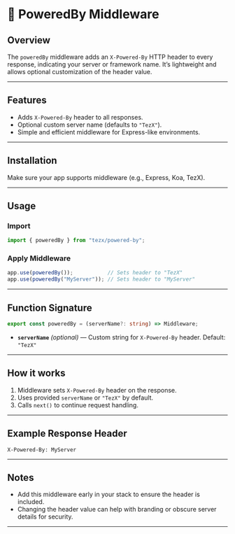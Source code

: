 # 🚀 PoweredBy Middleware

## Overview

The `poweredBy` middleware adds an `X-Powered-By` HTTP header to every response, indicating your server or framework name. It’s lightweight and allows optional customization of the header value.

---

## Features

* Adds `X-Powered-By` header to all responses.
* Optional custom server name (defaults to `"TezX"`).
* Simple and efficient middleware for Express-like environments.

---

## Installation

Make sure your app supports middleware (e.g., Express, Koa, TezX).

---

## Usage

### Import

```ts
import { poweredBy } from "tezx/powered-by";
```

### Apply Middleware

```ts
app.use(poweredBy());           // Sets header to "TezX"
app.use(poweredBy("MyServer")); // Sets header to "MyServer"
```

---

## Function Signature

```ts
export const poweredBy = (serverName?: string) => Middleware;
```

* **`serverName`** *(optional)* — Custom string for `X-Powered-By` header. Default: `"TezX"`

---

## How it works

1. Middleware sets `X-Powered-By` header on the response.
2. Uses provided `serverName` or `"TezX"` by default.
3. Calls `next()` to continue request handling.

---

## Example Response Header

```http
X-Powered-By: MyServer
```

---

## Notes

* Add this middleware early in your stack to ensure the header is included.
* Changing the header value can help with branding or obscure server details for security.

---

